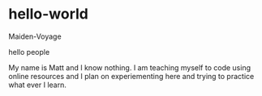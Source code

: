 # hello-world
Maiden-Voyage

hello people

My name is Matt and I know nothing. I am teaching myself to code using online resources and 
I plan on experiementing here and trying to practice what ever I learn.
